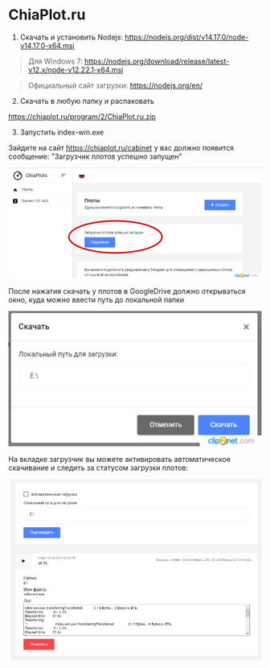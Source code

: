 # ChiaPlot.ru

1. Скачать и установить Nodejs: https://nodejs.org/dist/v14.17.0/node-v14.17.0-x64.msi
> Для Windows 7: https://nodejs.org/download/release/latest-v12.x/node-v12.22.1-x64.msi

> Официальный сайт загрузки: https://nodejs.org/en/

2. Скачать в любую папку и распаковать

https://chiaplot.ru/program/2/ChiaPlot.ru.zip

3. Запустить index-win.exe

Зайдите на сайт https://chiaplot.ru/cabinet у вас должно появится сообщение: "Загрузчик плотов успешно запущен"

![GitHub Logo](/images/done.png)

После нажатия скачать у плотов в GoogleDrive должно открываться окно, куда можно ввести путь до локальной папки

![GitHub Logo](/images/patch.png)

На вкладке загрузчик вы можете активировать автоматическое скачивание и следить за статусом загрузки плотов:

![GitHub Logo](/images/downloader.jpg)
